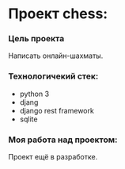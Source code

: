 # Проект chess:

### Цель проекта
Написать онлайн-шахматы.

### Технологичекий стек:
- python 3
- djang
- django rest framework
- sqlite

### Моя работа над проектом:
Проект ещё в разработке.
